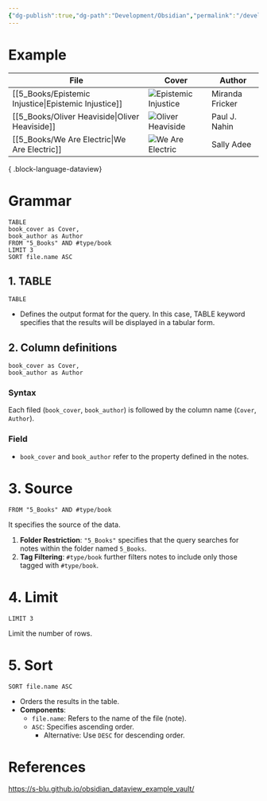 ```yaml
---
{"dg-publish":true,"dg-path":"Development/Obsidian","permalink":"/development/obsidian/","tags":["type/tutorial","status/done"],"dgShowToc":true,"created":"2024-12-15T09:21:56.920+01:00","updated":"2024-12-15T23:15:46.753+01:00"}
---
```



# Example


| File                                                    | Cover                                                                                                                                   | Author          |
| ------------------------------------------------------- | --------------------------------------------------------------------------------------------------------------------------------------- | --------------- |
| [[5_Books/Epistemic Injustice\|Epistemic Injustice]] | ![Epistemic Injustice](http://books.google.com/books/content?id=mwdREAAAQBAJ&printsec=frontcover&img=1&zoom=1&edge=curl&source=gbs_api) | Miranda Fricker |
| [[5_Books/Oliver Heaviside\|Oliver Heaviside]]       | ![Oliver Heaviside](http://books.google.com/books/content?id=e9wEntQmA0IC&printsec=frontcover&img=1&zoom=1&edge=curl&source=gbs_api)    | Paul J. Nahin   |
| [[5_Books/We Are Electric\|We Are Electric]]         | ![We Are Electric](http://books.google.com/books/content?id=zQZ_EAAAQBAJ&printsec=frontcover&img=1&zoom=1&edge=curl&source=gbs_api)     | Sally Adee      |

{ .block-language-dataview}


# Grammar

```
TABLE 
book_cover as Cover,
book_author as Author
FROM "5_Books" AND #type/book
LIMIT 3
SORT file.name ASC
```

## 1. TABLE

```
TABLE 
```
 

- Defines the output format for the query. In this case, TABLE keyword specifies that the results will be displayed in a tabular form.

## 2. Column definitions

```
book_cover as Cover,
book_author as Author
```

### Syntax

Each filed (`book_cover`, `book_author`) is followed by the column name (`Cover`, `Author`).

### Field

- `book_cover` and `book_author` refer to the property defined in the notes.


# 3. Source

```
FROM "5_Books" AND #type/book
```

It specifies the source of the data.

1. **Folder Restriction**: `"5_Books"` specifies that the query searches for notes within the folder named `5_Books`.
2. **Tag Filtering**: `#type/book` further filters notes to include only those tagged with `#type/book`.


# 4. Limit

```
LIMIT 3
```

Limit the number of rows.

# 5. Sort

```
SORT file.name ASC
```

- Orders the results in the table.
- **Components**:
    - `file.name`: Refers to the name of the file (note).
    - `ASC`: Specifies ascending order.
        - Alternative: Use `DESC` for descending order.


# References

https://s-blu.github.io/obsidian_dataview_example_vault/